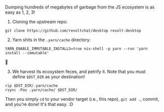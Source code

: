 Dumping hundreds of megabytes of garbage from the JS ecosystem is as easy as 1, 2, 3!

1) Cloning the upstream repo:

```
git clone https://github.com/revoltchat/desktop revolt-desktop
```

2) Yarn shits in the `.yarn/cache` directory:

```
YARN_ENABLE_IMMUTABLE_INSTALLS=true nix-shell -p yarn --run 'yarn install --immutable'
```

💩

3) We harvest its ecosystem feces, and petrify it. Note that you must define `$DST_DIR` as your destination!

```
rip $DST_DIR/.yarn/cache
rsync -Pas .yarn/cache/ $DST_DIR/
```

Then you simply `cd` to your vendor target (i.e., this repo), `git add .`, commit, and you're done! It's that easy. :D